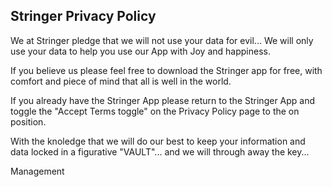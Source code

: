## Stringer Privacy Policy

We at Stringer pledge that we will not use your data for evil... We will only use your data to help you use our App with Joy and happiness.

If you believe us please feel free to download the Stringer app for free, with comfort and piece of mind that all is well in the world.

If you already have the Stringer App please return to the Stringer App and toggle the "Accept Terms toggle" on the Privacy Policy page to the on position.

With the knoledge that we will do our best to keep your information and data locked in a figurative "VAULT"... and we will through away the key...

Management

